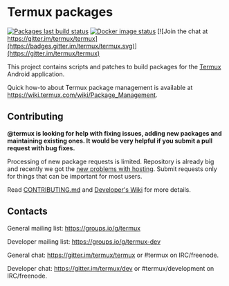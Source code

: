 # Termux packages

[![Packages last build status](https://github.com/termux/termux-packages/workflows/Packages/badge.svg)](https://github.com/termux/termux-packages/actions)
[![Docker image status](https://github.com/termux/termux-packages/workflows/Docker%20image/badge.svg)](https://hub.docker.com/r/termux/package-builder)
[![Join the chat at https://gitter.im/termux/termux](https://badges.gitter.im/termux/termux.svg)](https://gitter.im/termux/termux)

This project contains scripts and patches to build packages for the [Termux](https://github.com/termux/termux-app)
Android application.

Quick how-to about Termux package management is available at https://wiki.termux.com/wiki/Package_Management.

## Contributing

**@termux is looking for help with fixing issues, adding new packages and maintaining
existing ones. It would be very helpful if you submit a pull request with bug fixes.**

Processing of new package requests is limited. Repository is already big and recently
we got the [new problems with hosting](https://github.com/termux/termux-packages/issues/6348).
Submit requests only for things that can be important for most users.

Read [CONTRIBUTING.md](/CONTRIBUTING.md) and [Developer's Wiki](https://github.com/termux/termux-packages/wiki) for more details.

## Contacts

General mailing list: https://groups.io/g/termux

Developer mailing list: https://groups.io/g/termux-dev

General chat: https://gitter.im/termux/termux or #termux on IRC/freenode.

Developer chat: https://gitter.im/termux/dev or #termux/development on IRC/freenode.

